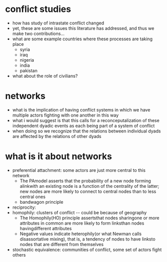conflict studies
==

* how has study of intrastate conflict changed
* yet, these are some issues this literature has addressed, and thus we make two contributions...
* what are some example countries where these processes are taking place
  - syria
  - iraq
  - nigeria
  - india
  - pakistan
* what about the role of civilians?

networks
==

* what is the implication of having conflict systems in which we have multiple actors fighting with one another in this way
* what i would suggest is that this calls for a reconceputalization of these independent dyadic events as each being part of a system of conflict
* when doing so we recognize that the relations between individual dyads are affected by the relations of other dyads

what is it about networks
==

* preferential attachment: some actors are just more central to this network
  - The PAmodel asserts that the probability of a new node forming alinkwith an existing node is  a  function  of  the  centrality  of  the  latter;  new  nodes  are  more  likely  to  connect  to  central nodes  than  to  less  central  ones
  - bandwagon principle
* reciprocity:
* homophily: clusters of conflict -- could be because of geography
  - The Homophily(HO) principle assertsthat nodes sharingone or more attributes in common are more likely to form linksthan nodes havingdifferent attributes
  - Negative values indicate heterophily(or what Newman calls disassortative  mixing),  that  is,  a  tendency  of  nodes  to  have linksto  nodes  that  are  different from  themselves
* stochastic equivalence: communities of conflict, some set of actors fight others
